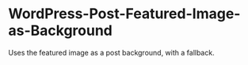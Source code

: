 # WordPress-Post-Featured-Image-as-Background
Uses the featured image as a post background, with a fallback.
